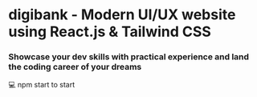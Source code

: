 # digibank - Modern UI/UX website using React.js & Tailwind CSS

### Showcase your dev skills with practical experience and land the coding career of your dreams
💻 npm start to start


